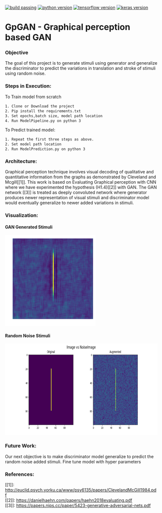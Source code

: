 [![build passing](https://travis-ci.org/ukubuka/ukubuka-core.svg?branch=master	)](https://github.com/AswinVasudevan21/HandGestureClassification/blob/master/README.md)
[![python version](	https://img.shields.io/badge/Python-3.6-blue.svg)](https://github.com/AswinVasudevan21/HandGestureClassification/blob/master/README.md)
[![tensorflow version](	https://img.shields.io/badge/Tensorflow-1.2-yellow.svg)](https://github.com/AswinVasudevan21/HandGestureClassification/blob/master/README.md)
[![keras version](	https://img.shields.io/badge/Keras-2.6-green.svg)](https://github.com/AswinVasudevan21/HandGestureClassification/blob/master/README.md)




# GpGAN - Graphical perception based GAN
### Objective
The goal of this project is to generate stimuli using generator and generalize the discriminator to predict the variations in translation and stroke of stimuli using random noise.

### Steps in Execution:
To Train model from scratch

    1. Clone or Download the project
    2. Pip install the requirements.txt
    3. Set epochs,batch size, model path location
    4. Run ModelPipeline.py on python 3


To Predict trained model:

    1. Repeat the first three steps as above.
    2. Set model path location
    2. Run ModelPrediction.py on python 3

### Architecture:
Graphical perception technique involves visual decoding of qualitative and quantitative information from the graphs as demonstrated by Cleveland and Mcgill[[1]]. This work is based on Evaluating Graphical perception with CNN where we have experimented the hypothesis (H1.4)[[2]] with GAN. The GAN network [[3]] is treated as deeply convoluted network where generator produces newer representation of visual stimuli and discriminator model would eventually generalize to newer added variations in stimuli. 

### Visualization:

#### GAN Generated Stimuli
<img height="300px" src="https://github.com/AswinVasudevan21/GpGAN/blob/master/images/ganstimuli.png">

#### Random Noise Stimuli
<img height="300px" src="https://github.com/AswinVasudevan21/GpGAN/blob/master/images/noiseimage.png">

### Future Work:
Our next objective is to make discriminator model generalize to predict the random noise added stimuli.
Fine tune model with hyper parameters 

### References:
[[1]]: http://euclid.psych.yorku.ca/www/psy6135/papers/ClevelandMcGill1984.pdf <br>
[[2]]: https://danielhaehn.com/papers/haehn2018evaluating.pdf <br>
[[3]]: https://papers.nips.cc/paper/5423-generative-adversarial-nets.pdf <br>
